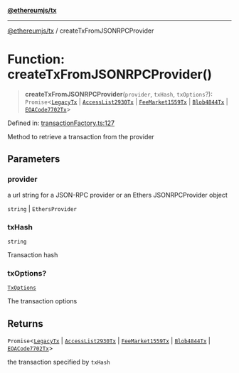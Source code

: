 [**@ethereumjs/tx**](../README.md)

***

[@ethereumjs/tx](../README.md) / createTxFromJSONRPCProvider

# Function: createTxFromJSONRPCProvider()

> **createTxFromJSONRPCProvider**(`provider`, `txHash`, `txOptions`?): `Promise`\<[`LegacyTx`](../classes/LegacyTx.md) \| [`AccessList2930Tx`](../classes/AccessList2930Tx.md) \| [`FeeMarket1559Tx`](../classes/FeeMarket1559Tx.md) \| [`Blob4844Tx`](../classes/Blob4844Tx.md) \| [`EOACode7702Tx`](../classes/EOACode7702Tx.md)\>

Defined in: [transactionFactory.ts:127](https://github.com/Dargon789/ethereumjs-monorepo/blob/master/packages/tx/src/transactionFactory.ts#L127)

Method to retrieve a transaction from the provider

## Parameters

### provider

a url string for a JSON-RPC provider or an Ethers JSONRPCProvider object

`string` | `EthersProvider`

### txHash

`string`

Transaction hash

### txOptions?

[`TxOptions`](../interfaces/TxOptions.md)

The transaction options

## Returns

`Promise`\<[`LegacyTx`](../classes/LegacyTx.md) \| [`AccessList2930Tx`](../classes/AccessList2930Tx.md) \| [`FeeMarket1559Tx`](../classes/FeeMarket1559Tx.md) \| [`Blob4844Tx`](../classes/Blob4844Tx.md) \| [`EOACode7702Tx`](../classes/EOACode7702Tx.md)\>

the transaction specified by `txHash`
